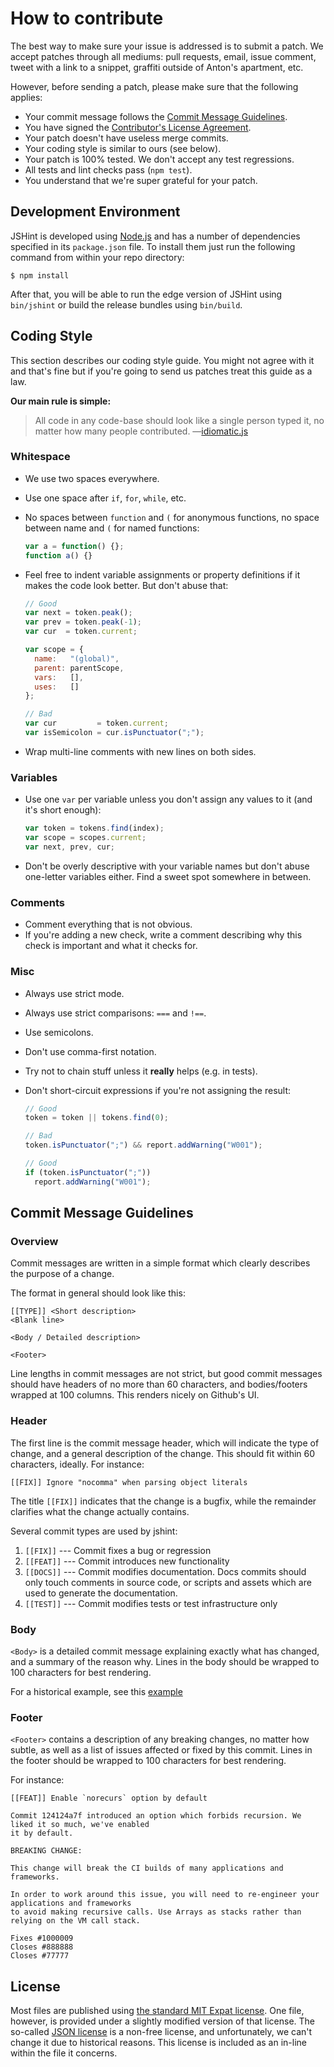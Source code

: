 # How to contribute

The best way to make sure your issue is addressed is to submit a patch. We accept
patches through all mediums: pull requests, email, issue comment, tweet with a link
to a snippet, graffiti outside of Anton's apartment, etc.

However, before sending a patch, please make sure that the following applies:

* Your commit message follows the [Commit Message Guidelines](#commit-message-guidelines).
* You have signed the [Contributor's License Agreement](https://www.clahub.com/agreements/jshint/jshint).
* Your patch doesn't have useless merge commits.
* Your coding style is similar to ours (see below).
* Your patch is 100% tested. We don't accept any test regressions.
* All tests and lint checks pass (`npm test`).
* You understand that we're super grateful for your patch.

## Development Environment

JSHint is developed using [Node.js](http://nodejs.org/) and has a number of
dependencies specified in its `package.json` file. To install them just run the
following command from within your repo directory:

    $ npm install

After that, you will be able to run the edge version of JSHint using
`bin/jshint` or build the release bundles using `bin/build`.

## Coding Style

This section describes our coding style guide. You might not agree with it and
that's fine but if you're going to send us patches treat this guide as a law.

**Our main rule is simple:**

> All code in any code-base should look like a single person typed it, no
> matter how many people contributed.
> —[idiomatic.js](https://github.com/rwaldron/idiomatic.js/)

### Whitespace

* We use two spaces everywhere.
* Use one space after `if`, `for`, `while`, etc.
* No spaces between `function` and `(` for anonymous functions, no space between name and `(`  for named functions:

    ```javascript
    var a = function() {};
    function a() {}
    ```

* Feel free to indent variable assignments or property definitions if it makes the code look better. But don't abuse that:

    ```javascript
    // Good
    var next = token.peak();
    var prev = token.peak(-1);
    var cur  = token.current;

    var scope = {
      name:   "(global)",
      parent: parentScope,
      vars:   [],
      uses:   []
    };

    // Bad
    var cur         = token.current;
    var isSemicolon = cur.isPunctuator(";");
    ```

* Wrap multi-line comments with new lines on both sides.

### Variables

* Use one `var` per variable unless you don't assign any values to it (and it's short enough):

    ```javascript
    var token = tokens.find(index);
    var scope = scopes.current;
    var next, prev, cur;
    ```

* Don't be overly descriptive with your variable names but don't abuse one-letter variables either. Find a sweet spot somewhere in between.

### Comments

* Comment everything that is not obvious.
* If you're adding a new check, write a comment describing why this check is important and what it checks for.

### Misc

* Always use strict mode.
* Always use strict comparisons: `===` and `!==`.
* Use semicolons.
* Don't use comma-first notation.
* Try not to chain stuff unless it **really** helps (e.g. in tests).
* Don't short-circuit expressions if you're not assigning the result:

    ```javascript
    // Good
    token = token || tokens.find(0);

    // Bad
    token.isPunctuator(";") && report.addWarning("W001");

    // Good
    if (token.isPunctuator(";"))
      report.addWarning("W001");
    ```

Commit Message Guidelines
-------------------------

### Overview

Commit messages are written in a simple format which clearly describes the purpose of a change.

The format in general should look like this:

```
[[TYPE]] <Short description>
<Blank line>

<Body / Detailed description>

<Footer>
```

Line lengths in commit messages are not strict, but good commit messages should have headers of no
more than 60 characters, and bodies/footers wrapped at 100 columns. This renders nicely on Github's
UI.

### Header

The first line is the commit message header, which will indicate the type of change, and a general
description of the change. This should fit within 60 characters, ideally. For instance:

```
[[FIX]] Ignore "nocomma" when parsing object literals
```

The title `[[FIX]]` indicates that the change is a bugfix, while the remainder clarifies what the
change actually contains.

Several commit types are used by jshint:

1. `[[FIX]]` --- Commit fixes a bug or regression
2. `[[FEAT]]` --- Commit introduces new functionality
3. `[[DOCS]]` --- Commit modifies documentation. Docs commits should only touch comments in source code, or scripts and assets which are used to generate the documentation.
4. `[[TEST]]` --- Commit modifies tests or test infrastructure only

### Body

`<Body>` is a detailed commit message explaining exactly what has changed, and a summary of the
reason why. Lines in the body should be wrapped to 100 characters for best rendering.

For a historical example, see this [example](https://github.com/jshint/jshint/commit/5751c5ed249b7a035758a3ae876cfa1a360fd144)

### Footer

`<Footer>` contains a description of any breaking changes, no matter how subtle, as well as a list
of issues affected or fixed by this commit. Lines in the footer should be wrapped to 100 characters
for best rendering.

For instance:

```
[[FEAT]] Enable `norecurs` option by default

Commit 124124a7f introduced an option which forbids recursion. We liked it so much, we've enabled
it by default.

BREAKING CHANGE:

This change will break the CI builds of many applications and frameworks.

In order to work around this issue, you will need to re-engineer your applications and frameworks
to avoid making recursive calls. Use Arrays as stacks rather than relying on the VM call stack.

Fixes #1000009
Closes #888888
Closes #77777
```

## License

Most files are published using [the standard MIT Expat
license](https://www.gnu.org/licenses/license-list.html#Expat). One file,
however, is provided under a slightly modified version of that license. The
so-called [JSON license](https://www.gnu.org/licenses/license-list.html#JSON)
is a non-free license, and unfortunately, we can't change it due to historical
reasons. This license is included as an in-line within the file it concerns.
